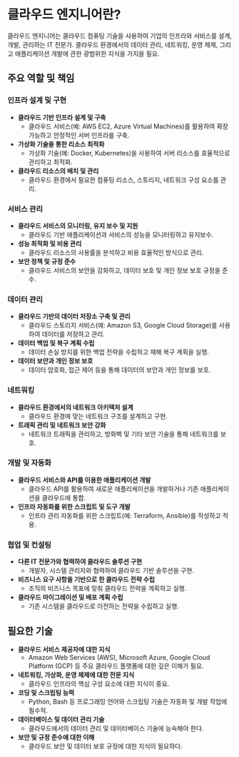 # 클라우드 엔지니어란?

클라우드 엔지니어는 클라우드 컴퓨팅 기술을 사용하여 기업의 인프라와 서비스를 설계, 개발, 관리하는 IT 전문가. 클라우드 환경에서의 데이터 관리, 네트워킹, 운영 체제, 그리고 애플리케이션 개발에 관한 광범위한 지식을 가지을 필요.

## 주요 역할 및 책임

### 인프라 설계 및 구현
- **클라우드 기반 인프라 설계 및 구축** 
    - 클라우드 서비스(예: AWS EC2, Azure Virtual Machines)를 활용하여 확장 가능하고 안정적인 서버 인프라를 구축.
- **가상화 기술을 통한 리소스 최적화** 
    - 가상화 기술(예: Docker, Kubernetes)을 사용하여 서버 리소스를 효율적으로 관리하고 최적화.
- **클라우드 리소스의 배치 및 관리**
    - 클라우드 환경에서 필요한 컴퓨팅 리소스, 스토리지, 네트워크 구성 요소를 관리.

### 서비스 관리
- **클라우드 서비스의 모니터링, 유지 보수 및 지원**
    - 클라우드 기반 애플리케이션과 서비스의 성능을 모니터링하고 유지보수.
- **성능 최적화 및 비용 관리**
    - 클라우드 리소스의 사용률을 분석하고 비용 효율적인 방식으로 관리.
- **보안 정책 및 규정 준수**
    - 클라우드 서비스의 보안을 강화하고, 데이터 보호 및 개인 정보 보호 규정을 준수.

### 데이터 관리
- **클라우드 기반의 데이터 저장소 구축 및 관리**
    - 클라우드 스토리지 서비스(예: Amazon S3, Google Cloud Storage)를 사용하여 데이터를 저장하고 관리.
- **데이터 백업 및 복구 계획 수립** 
    - 데이터 손실 방지를 위한 백업 전략을 수립하고 재해 복구 계획을 실행.
- **데이터 보안과 개인 정보 보호**
    - 데이터 암호화, 접근 제어 등을 통해 데이터의 보안과 개인 정보를 보호.

### 네트워킹
- **클라우드 환경에서의 네트워크 아키텍처 설계**
    - 클라우드 환경에 맞는 네트워크 구조를 설계하고 구현.
- **트래픽 관리 및 네트워크 보안 강화**
    - 네트워크 트래픽을 관리하고, 방화벽 및 기타 보안 기술을 통해 네트워크를 보호.

### 개발 및 자동화
- **클라우드 서비스와 API를 이용한 애플리케이션 개발** 
    - 클라우드 API를 활용하여 새로운 애플리케이션을 개발하거나 기존 애플리케이션을 클라우드에 통합.
- **인프라 자동화를 위한 스크립트 및 도구 개발** 
    - 인프라 관리 자동화를 위한 스크립트(예: Terraform, Ansible)를 작성하고 적용.

### 협업 및 컨설팅
- **다른 IT 전문가와 협력하여 클라우드 솔루션 구현**
    - 개발자, 시스템 관리자와 협력하여 클라우드 기반 솔루션을 구현.
- **비즈니스 요구 사항을 기반으로 한 클라우드 전략 수립**
    - 조직의 비즈니스 목표에 맞춰 클라우드 전략을 계획하고 실행.
- **클라우드 마이그레이션 및 배포 계획 수립**
    - 기존 시스템을 클라우드로 이전하는 전략을 수립하고 실행.

## 필요한 기술

- **클라우드 서비스 제공자에 대한 지식**
    - Amazon Web Services (AWS), Microsoft Azure, Google Cloud Platform (GCP) 등 주요 클라우드 플랫폼에 대한 깊은 이해가 필요.
- **네트워킹, 가상화, 운영 체제에 대한 전문 지식**
    - 클라우드 인프라의 핵심 구성 요소에 대한 지식이 중요.
- **코딩 및 스크립팅 능력**
    - Python, Bash 등 프로그래밍 언어와 스크립팅 기술은 자동화 및 개발 작업에 필수적.
- **데이터베이스 및 데이터 관리 기술**
    - 클라우드에서의 데이터 관리 및 데이터베이스 기술에 능숙해야 한다.
- **보안 및 규정 준수에 대한 이해**
    - 클라우드 보안 및 데이터 보호 규정에 대한 지식이 필요하다.



